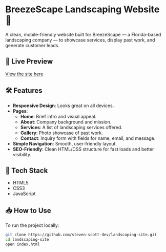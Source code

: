 # BreezeScape Landscaping Website 🌿

A clean, mobile-friendly website built for BreezeScape — a Florida-based landscaping company — to showcase services, display past work, and generate customer leads.

## 🚀 Live Preview

[View the site here](https://steven-scott-dev.github.io/landscaping-site)

## 🛠️ Features

- **Responsive Design**: Looks great on all devices.
- **Pages**:
  - **Home**: Brief intro and visual appeal.
  - **About**: Company background and mission.
  - **Services**: A list of landscaping services offered.
  - **Gallery**: Photo showcase of past work.
  - **Contact**: Inquiry form with fields for name, email, and message.
- **Simple Navigation**: Smooth, user-friendly layout.
- **SEO-Friendly**: Clean HTML/CSS structure for fast loads and better visibility.

## 🧰 Tech Stack

- HTML5
- CSS3
- JavaScript

## 📥 How to Use

To run the project locally:

```bash
git clone https://github.com/steven-scott-dev/landscaping-site.git
cd landscaping-site
open index.html
